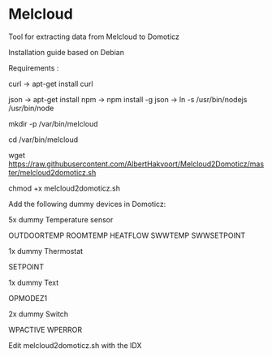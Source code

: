 # Melcloud
Tool for extracting data from Melcloud to Domoticz

Installation guide based on Debian

Requirements :

curl
-> apt-get install curl

json 
-> apt-get install npm
-> npm install -g json
-> ln -s /usr/bin/nodejs /usr/bin/node

mkdir -p /var/bin/melcloud

cd /var/bin/melcloud

wget https://raw.githubusercontent.com/AlbertHakvoort/Melcloud2Domoticz/master/melcloud2domoticz.sh

chmod +x melcloud2domoticz.sh

Add the following dummy devices in Domoticz:

5x dummy Temperature sensor

OUTDOORTEMP
ROOMTEMP
HEATFLOW
SWWTEMP
SWWSETPOINT

1x dummy Thermostat

SETPOINT

1x dummy Text

OPMODEZ1

2x dummy Switch

WPACTIVE
WPERROR

Edit melcloud2domoticz.sh with the IDX
